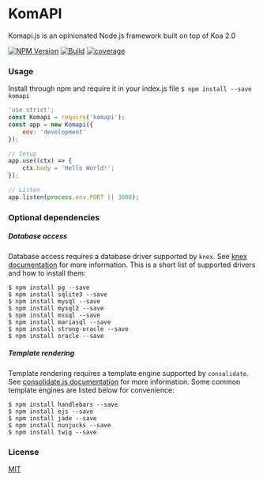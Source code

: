 # KomAPI

Komapi.js is an opinionated Node.js framework built on top of Koa 2.0

[![NPM Version][npm-image]][npm-url]
[![Build][travis-image]][travis-url]
[![coverage][codecov-image]][codecov-url]

### Usage
Install through npm and require it in your index.js file
`$ npm install --save komapi`
```js
'use strict';
const Komapi = require('komapi');
const app = new Komapi({
    env: 'development'
});

// Setup
app.use((ctx) => {
    ctx.body = 'Hello World!';
});

// Listen
app.listen(process.env.PORT || 3000);
```

### Optional dependencies
##### Database access
Database access requires a database driver supported by `knex`. See [knex documentation](http://knexjs.org/#Installation)
for more information. This is a short list of supported drivers and how to install them:
```
$ npm install pg --save
$ npm install sqlite3 --save
$ npm install mysql --save
$ npm install mysql2 --save
$ npm install mssql --save
$ npm install mariasql --save
$ npm install strong-oracle --save
$ npm install oracle --save
```
##### Template rendering
Template rendering requires a template engine supported by `consolidate`. See [consolidate.js documentation](https://github.com/tj/consolidate.js#supported-template-engines)
for more information. Some common template engines are listed below for convenience:
```
$ npm install handlebars --save
$ npm install ejs --save
$ npm install jade --save
$ npm install nunjucks --save
$ npm install twig --save
```

### License

  [MIT](LICENSE.md)

[npm-image]: https://img.shields.io/npm/v/komapi.svg
[npm-url]: https://npmjs.org/package/komapi
[travis-image]: https://travis-ci.org/komapijs/komapi.svg?branch=master
[travis-url]: https://travis-ci.org/komapijs/komapi
[codecov-image]: https://img.shields.io/codecov/c/github/komapijs/komapi/master.svg
[codecov-url]: https://codecov.io/gh/komapijs/komapi